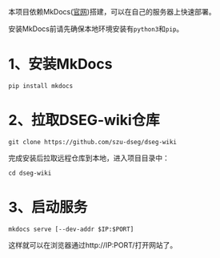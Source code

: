 本项目依赖MkDocs([官网](https://www.mkdocs.org/))搭建，可以在自己的服务器上快速部署。

安装MkDocs前请先确保本地环境安装有`python3`和`pip`。

# 1、安装MkDocs
```
pip install mkdocs
```

# 2、拉取DSEG-wiki仓库
```
git clone https://github.com/szu-dseg/dseg-wiki
```
完成安装后拉取远程仓库到本地，进入项目目录中：
```
cd dseg-wiki
```

# 3、启动服务
```
mkdocs serve [--dev-addr $IP:$PORT]
```
这样就可以在浏览器通过http://IP:PORT/打开网站了。

